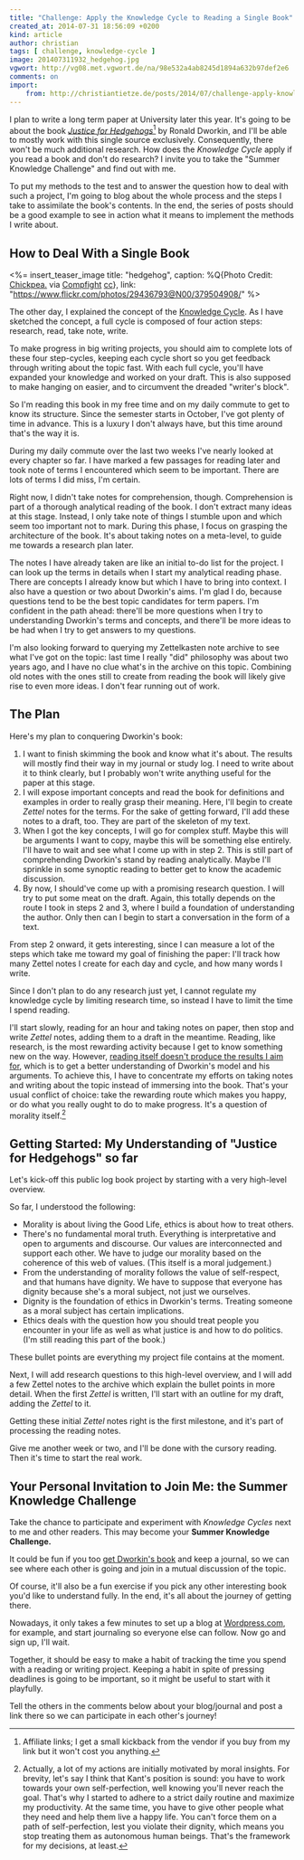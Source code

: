 ```yaml
---
title: "Challenge: Apply the Knowledge Cycle to Reading a Single Book"
created_at: 2014-07-31 18:56:09 +0200
kind: article
author: christian
tags: [ challenge, knowledge-cycle ]
image: 201407311932_hedgehog.jpg
vgwort: http://vg08.met.vgwort.de/na/98e532a4ab8245d1894a632b97def2e6
comments: on
import:
    from: http://christiantietze.de/posts/2014/07/challenge-apply-knowledge-cycle/
---
```


I plan to write a long term paper at University later this year. It's going to be about the book [_Justice for Hedgehogs_][just][^aff] by Ronald Dworkin, and I'll be able to mostly work with this single source exclusively. Consequently, there won't be much additional research. How does the _Knowledge Cycle_ apply if you read a book and don't do research? I invite you to take the "Summer Knowledge Challenge" and find out with me.

To put my methods to the test and to answer the question how to deal with such a project, I'm going to blog about the whole process and the steps I take to assimilate the book's contents. In the end, the series of posts should be a good example to see in action what it means to implement the methods I write about.

## How to Deal With a Single Book

<%= insert_teaser_image title: "hedgehog", caption: %Q{Photo Credit: <a href="https://www.flickr.com/photos/29436793@N00/379504908/">Chickpea.</a> via <a href="http://compfight.com">Compfight</a> <a href="https://creativecommons.org/licenses/by-nc-nd/2.0/">cc</a>}, link: "https://www.flickr.com/photos/29436793@N00/379504908/" %>

The other day, I explained the concept of the [Knowledge Cycle][kcyc]. As I have sketched the concept, a full cycle is composed of four action steps: research, read, take note, write.

To make progress in big writing projects, you should aim to complete lots of these four step-cycles, keeping each cycle short so you get feedback through writing about the topic fast. With each full cycle, you'll have expanded your knowledge and worked on your draft. This is also supposed to make hanging on easier, and to circumvent the dreaded "writer's block".

So I'm reading this book in my free time and on my daily commute to get to know its structure. Since the semester starts in October, I've got plenty of time in advance. This is a luxury I don't always have, but this time around that's the way it is.

During my daily commute over the last two weeks I've nearly looked at every chapter so far. I have marked a few passages for reading later and took note of terms I encountered which seem to be important. There are lots of terms I did miss, I'm certain. 

Right now, I didn't take notes for comprehension, though. Comprehension is part of a thorough analytical reading of the book. I don't extract many ideas at this stage. Instead, I only take note of things I stumble upon and which seem too important not to mark. During this phase, I focus on grasping the architecture of the book. It's about taking notes on a meta-level, to guide me towards a research plan later.

The notes I have already taken are like an initial to-do list for the project. I can look up the terms in details when I start my analytical reading phase. There are concepts I already know but which I have to bring into context. I also have a question or two about Dworkin's aims. I'm glad I do, because questions tend to be the best topic candidates for term papers. I'm confident in the path ahead: there'll be more questions when I try to understanding Dworkin's terms and concepts, and there'll be more ideas to be had when I try to get answers to my questions.

I'm also looking forward to querying my Zettelkasten note archive to see what I've got on the topic: last time I really "did" philosophy was about two years ago, and I have no clue what's in the archive on this topic. Combining old notes with the ones still to create from reading the book will likely give rise to even more ideas. I don't fear running out of work.

## The Plan

Here's my plan to conquering Dworkin's book:

1. I want to finish skimming the book and know what it's about. The results will mostly find their way in my journal or study log. I need to write about it to think clearly, but I probably won't write anything useful for the paper at this stage.
2. I will expose important concepts and read the book for definitions and examples in order to really grasp their meaning. Here, I'll begin to create _Zettel_ notes for the terms. For the sake of getting forward, I'll add these notes to a draft, too. They are part of the skeleton of my text.
3. When I got the key concepts, I will go for complex stuff. Maybe this will be arguments I want to copy, maybe this will be something else entirely. I'll have to wait and see what I come up with in step 2. This is still part of comprehending Dworkin's stand by reading analytically. Maybe I'll sprinkle in some synoptic reading to better get to know the academic discussion.
4. By now, I should've come up with a promising research question. I will try to put some meat on the draft. Again, this totally depends on the route I took in steps 2 and 3, where I build a foundation of understanding the author. Only then can I begin to start a conversation in the form of a text.

From step 2 onward, it gets interesting, since I can measure a lot of the steps which take me toward my goal of finishing the paper: I'll track how many Zettel notes I create for each day and cycle, and how many words I write. 

Since I don't plan to do any research just yet, I cannot regulate my knowledge cycle by limiting research time, so instead I have to limit the time I spend reading.

I'll start slowly, reading for an hour and taking notes on paper, then stop and write _Zettel_ notes, adding them to a draft in the meantime. Reading, like research, is the most rewarding activity because I get to know something new on the way. However, [reading itself doesn't produce the results I aim for][colfal], which is to get a better understanding of Dworkin's model and his arguments. To achieve this, I have to concentrate my efforts on taking notes and writing about the topic instead of immersing into the book. That's your usual conflict of choice: take the rewarding route which makes you happy, or do what you really ought to do to make progress. It's a question of morality itself.[^mor]

        
## Getting Started: My Understanding of "Justice for Hedgehogs" so far

Let's kick-off this public log book project by starting with a very high-level overview.

So far, I understood the following:

* Morality is about living the Good Life, ethics is about how to treat others.
* There's no fundamental moral truth. Everything is interpretative and open to arguments and discourse. Our values are interconnected and support each other. We have to judge our morality based on the coherence of this web of values. (This itself is a moral judgement.)
* From the understanding of morality follows the value of self-respect, and that humans have dignity. We have to suppose that everyone has dignity because she's a moral subject, not just we ourselves.
* Dignity is the foundation of ethics in Dworkin's terms. Treating someone as a moral subject has certain implications.
* Ethics deals with the question how you should treat people you encounter in your life as well as what justice is and how to do politics. (I'm still reading this part of the book.)

These bullet points are everything my project file contains at the moment.

Next, I will add research questions to this high-level overview, and I will add a few Zettel notes to the archive which explain the bullet points in more detail. When the first _Zettel_ is written, I'll start with an outline for my draft, adding the _Zettel_ to it.

Getting these initial _Zettel_ notes right is the first milestone, and it's part of processing the reading notes.

Give me another week or two, and I'll be done with the cursory reading. Then it's time to start the real work.

## Your Personal Invitation to Join Me: the Summer Knowledge Challenge

Take the chance to participate and experiment with _Knowledge Cycles_ next to me and other readers.  This may become your **Summer Knowledge Challenge.**

It could be fun if you too [get Dworkin's book][just] and keep a journal, so we can see where each other is going and join in a mutual discussion of the topic. 

Of course, it'll also be a fun exercise if you pick any other interesting book you'd like to understand fully. In the end, it's all about the journey of getting there.

Nowadays, it only takes a few minutes to set up a blog at [Wordpress.com](http://wordpress.com), for example, and start journaling so everyone else can follow. Now go and sign up, I'll wait.

Together, it should be easy to make a habit of tracking the time you spend with a reading or writing project. Keeping a habit in spite of pressing deadlines is going to be important, so it might be useful to start with it playfully. 

Tell the others in the comments below about your blog/journal and post a link there so we can participate in each other's journey!


[colfal]: /posts/2014/01/collectors-fallacy
[kcyc]: /posts/2014/07/knowledge-cycle-efficiently-organize-writing-projects/
[just]: http://www.amazon.com/gp/product/0674072251/ref=as_li_tl?ie=UTF8&camp=1789&creative=390957&creativeASIN=0674072251&linkCode=as2&tag=chritietwork-20&linkId=MP7E2UA3B7CBG3FV

[^aff]: Affiliate links; I get a small kickback from the vendor if you buy from my link but it won't cost you anything.

[^mor]: Actually, a lot of my actions are initially motivated by moral insights. For brevity, let's say I think that Kant's position is sound: you have to work towards your own self-perfection, well knowing you'll never reach the goal. That's why I started to adhere to a strict daily routine and maximize my productivity. At the same time, you have to give other people what they need and help them live a happy life. You can't force them on a path of self-perfection, lest you violate their dignity, which means you stop treating them as autonomous human beings. That's the framework for my decisions, at least.
